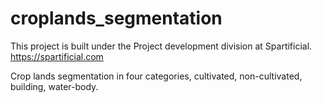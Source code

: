 # croplands_segmentation

This project is built under the Project development division at Spartificial. https://spartificial.com

Crop lands segmentation in four categories, cultivated, non-cultivated, building, water-body.

